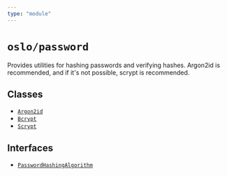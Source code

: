 ```yaml
---
type: "module"
---
```


# `oslo/password`

Provides utilities for hashing passwords and verifying hashes. Argon2id is recommended, and if it's not possible, scrypt is recommended.

## Classes

- [`Argon2id`](ref:password)
- [`Bcrypt`](ref:password)
- [`Scrypt`](ref:password)

## Interfaces

- [`PasswordHashingAlgorithm`](ref:password)

